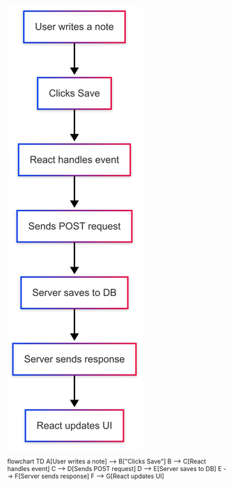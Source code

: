![New Note in SPA Diagram](./new-spa.png)

flowchart TD
  A[User writes a note] --> B["Clicks Save"]
  B --> C[React handles event]
  C --> D[Sends POST request]
  D --> E[Server saves to DB]
  E --> F[Server sends response]
  F --> G[React updates UI]
